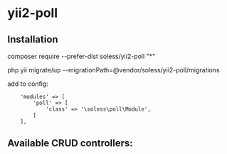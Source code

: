 # yii2-poll

## Installation

composer require --prefer-dist soless/yii2-poll "*"

php yii migrate/up --migrationPath=@vendor/soless/yii2-poll/migrations

add to config:
```
    'modules' => [
        'poll' => [
            'class' => '\soless\poll\Module',
        ]
    ],
```

## Available CRUD controllers:

